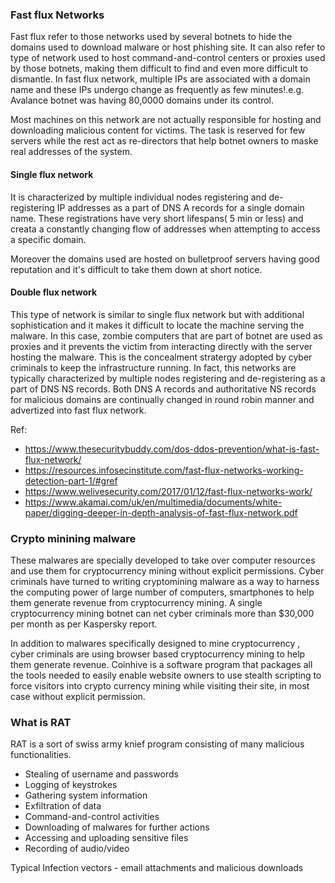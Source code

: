 ### Fast flux Networks
Fast flux refer to those networks used by several botnets to hide the domains used to download malware or host phishing site. It can also refer to type of network used to host command-and-control centers or proxies used by those botnets, making them difficult to find and even more difficult to dismantle.
In fast flux network, multiple IPs are associated with a domain name and these IPs undergo change as frequently as few minutes!.e.g. Avalance botnet was having 80,0000 domains under its control.

Most machines on this network are not actually responsible for hosting and downloading malicious content for victims. The task is reserved for few servers while the rest act as re-directors that help botnet owners to maske real addresses of the system.

#### Single flux network
It is characterized by multiple individual nodes registering and de-registering IP addresses as a part of DNS A records for a single domain name. These registrations have very short lifespans( 5 min or less) and creata a constantly changing flow of addresses when attempting to access a specific domain.

Moreover the domains used are hosted on bulletproof servers having good reputation and it's difficult to take them down at short notice.

#### Double flux network
This type of network is similar to single flux network but with additional sophistication and it makes it difficult to locate the machine serving the malware.
In this case, zombie computers that are part of botnet are used as proxies and it prevents the victim from interacting directly with the server hosting the malware. This is the concealment stratergy adopted by cyber criminals to keep the infrastructure running.
In fact, this networks are typically characterized by multiple nodes registering and de-registering as a part of DNS NS records. Both DNS A records and authoritative NS records for malicious domains are continually changed in round robin manner and advertized into fast flux network.


Ref:
* https://www.thesecuritybuddy.com/dos-ddos-prevention/what-is-fast-flux-network/
* https://resources.infosecinstitute.com/fast-flux-networks-working-detection-part-1/#gref
* https://www.welivesecurity.com/2017/01/12/fast-flux-networks-work/
* https://www.akamai.com/uk/en/multimedia/documents/white-paper/digging-deeper-in-depth-analysis-of-fast-flux-network.pdf

### Crypto minining malware

These malwares are specially developed to take over computer resources and use them for cryptocurrency mining without explicit permissions. Cyber criminals have turned to writing cryptomining malware as a way to harness the computing power of large number of computers, smartphones to help them generate revenue from cryptocurrency mining. A single cryptocurrency mining botnet can net cyber criminals more than $30,000 per month as per Kaspersky report.

In addition to malwares specifically designed to mine cryptocurrency , cyber criminals are using browser based cryptocurrency mining to help them generate revenue. Coinhive is a software program that packages all the tools needed to easily enable website owners to use stealth scripting to force visitors into crypto currency mining while visiting their site, in most case without explicit permission.

### What is RAT
RAT is a sort of swiss army knief program consisting of many malicious functionalities.
* Stealing of username and passwords
* Logging of keystrokes
* Gathering system information
* Exfiltration of data
* Command-and-control activities
* Downloading of malwares for further actions
* Accessing and uploading sensitive files
* Recording of  audio/video

Typical Infection vectors - email attachments and malicious downloads

